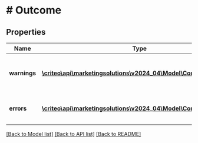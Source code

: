 # # Outcome

## Properties

Name | Type | Description | Notes
------------ | ------------- | ------------- | -------------
**warnings** | [**\criteo\api\marketingsolutions\v2024_04\Model\CommonProblem[]**](CommonProblem.md) | Warnings that occured during this call. | [optional] [readonly]
**errors** | [**\criteo\api\marketingsolutions\v2024_04\Model\CommonProblem[]**](CommonProblem.md) | Errors that occured during this call. | [optional] [readonly]

[[Back to Model list]](../../README.md#models) [[Back to API list]](../../README.md#endpoints) [[Back to README]](../../README.md)
